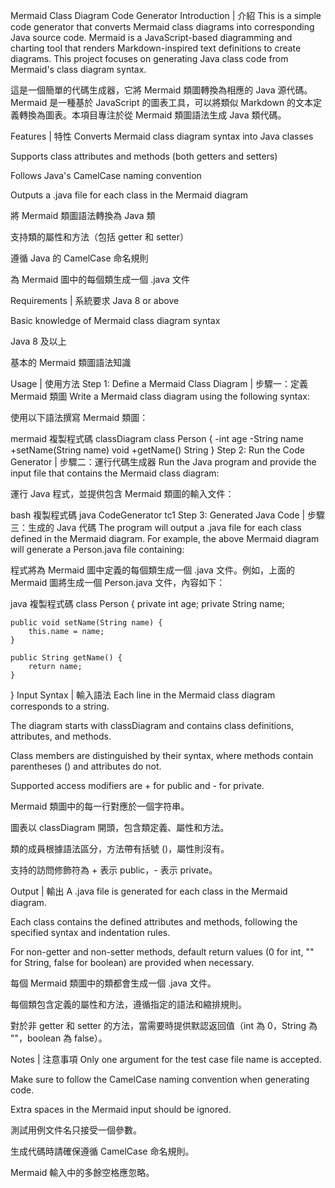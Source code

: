 Mermaid Class Diagram Code Generator
Introduction | 介紹
This is a simple code generator that converts Mermaid class diagrams into corresponding Java source code. Mermaid is a JavaScript-based diagramming and charting tool that renders Markdown-inspired text definitions to create diagrams. This project focuses on generating Java class code from Mermaid's class diagram syntax.

這是一個簡單的代碼生成器，它將 Mermaid 類圖轉換為相應的 Java 源代碼。Mermaid 是一種基於 JavaScript 的圖表工具，可以將類似 Markdown 的文本定義轉換為圖表。本項目專注於從 Mermaid 類圖語法生成 Java 類代碼。

Features | 特性
Converts Mermaid class diagram syntax into Java classes

Supports class attributes and methods (both getters and setters)

Follows Java's CamelCase naming convention

Outputs a .java file for each class in the Mermaid diagram

將 Mermaid 類圖語法轉換為 Java 類

支持類的屬性和方法（包括 getter 和 setter）

遵循 Java 的 CamelCase 命名規則

為 Mermaid 圖中的每個類生成一個 .java 文件

Requirements | 系統要求
Java 8 or above

Basic knowledge of Mermaid class diagram syntax

Java 8 及以上

基本的 Mermaid 類圖語法知識

Usage | 使用方法
Step 1: Define a Mermaid Class Diagram | 步驟一：定義 Mermaid 類圖
Write a Mermaid class diagram using the following syntax:

使用以下語法撰寫 Mermaid 類圖：

mermaid
複製程式碼
classDiagram
    class Person {
        -int age
        -String name
        +setName(String name) void
        +getName() String
    }
Step 2: Run the Code Generator | 步驟二：運行代碼生成器
Run the Java program and provide the input file that contains the Mermaid class diagram:

運行 Java 程式，並提供包含 Mermaid 類圖的輸入文件：

bash
複製程式碼
java CodeGenerator tc1
Step 3: Generated Java Code | 步驟三：生成的 Java 代碼
The program will output a .java file for each class defined in the Mermaid diagram. For example, the above Mermaid diagram will generate a Person.java file containing:

程式將為 Mermaid 圖中定義的每個類生成一個 .java 文件。例如，上面的 Mermaid 圖將生成一個 Person.java 文件，內容如下：

java
複製程式碼
class Person {
    private int age;
    private String name;

    public void setName(String name) {
        this.name = name;
    }

    public String getName() {
        return name;
    }
}
Input Syntax | 輸入語法
Each line in the Mermaid class diagram corresponds to a string.

The diagram starts with classDiagram and contains class definitions, attributes, and methods.

Class members are distinguished by their syntax, where methods contain parentheses () and attributes do not.

Supported access modifiers are + for public and - for private.

Mermaid 類圖中的每一行對應於一個字符串。

圖表以 classDiagram 開頭，包含類定義、屬性和方法。

類的成員根據語法區分，方法帶有括號 ()，屬性則沒有。

支持的訪問修飾符為 + 表示 public，- 表示 private。

Output | 輸出
A .java file is generated for each class in the Mermaid diagram.

Each class contains the defined attributes and methods, following the specified syntax and indentation rules.

For non-getter and non-setter methods, default return values (0 for int, "" for String, false for boolean) are provided when necessary.

每個 Mermaid 類圖中的類都會生成一個 .java 文件。

每個類包含定義的屬性和方法，遵循指定的語法和縮排規則。

對於非 getter 和 setter 的方法，當需要時提供默認返回值（int 為 0，String 為 ""，boolean 為 false）。

Notes | 注意事項
Only one argument for the test case file name is accepted.

Make sure to follow the CamelCase naming convention when generating code.

Extra spaces in the Mermaid input should be ignored.

測試用例文件名只接受一個參數。

生成代碼時請確保遵循 CamelCase 命名規則。

Mermaid 輸入中的多餘空格應忽略。
